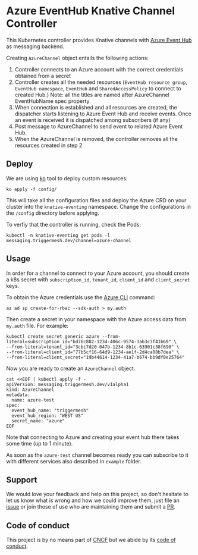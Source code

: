 # Azure EventHub Knative Channel Controller

This Kubernetes controller provides Knative channels with [Azure Event Hub](https://docs.microsoft.com/en-us/azure/event-hubs/) as messaging backend.

Сreating `AzureChannel` object entails the following actions:

1. Controller connects to an Azure account with the correct credentials obtained from a secret 
2. Controller creates all the needed resources (`EventHub resource group`, `EventHub namespace`, `EventHub` and `SharedAccessPolicy` to connect to created Hub.) Note: all the titles are named after AzureChannel EventHubName spec property 
3. When connection is established and all resources are created, the dispatcher starts listening to Azure Event Hub and receive events. Once an event is received it is dispatched among subscribers (if any)
4. Post message to AzureChannel to send event to related Azure Event Hub.
5. When the AzureChannel is removed, the controller removes all the resources created in step 2 

## Deploy

We are using [ko](https://github.com/google/ko) tool to deploy custom resources:
```
ko apply -f config/
```
This will take all the configuration files and deploy the Azure CRD on your cluster into the `knative-eventing` namespace. Change the configurations in the `/config` directory before applying.

To verfiy that the controller is running, check the Pods:
```
kubectl -n knative-eventing get pods -l messaging.triggermesh.dev/channel=azure-channel
```

## Usage

In order for a channel to connect to your Azure account, you should create a k8s secret with `subscription_id`, `tenant_id`, `client_id` and `client_secret` keys. 

To obtain the Azure credentials use the [Azure CLI](https://docs.microsoft.com/en-us/cli/azure/install-azure-cli?view=azure-cli-latest) command: 

```
az ad sp create-for-rbac --sdk-auth > my.auth
```

Then create a secret in your namespace with the Azure access data from `my.auth` file. For example: 
```
kubectl create secret generic azure --from-literal=subscription_id="bd76c882-1234-406c-9574-3ab3c3f41b69" \
--from-literal=tenant_id="3cbc7d20-047b-1234-8b1c-63901c38f690" \
--from-literal=client_id="77b5cf16-64d9-1234-ae1f-2d4ca08b7dea" \
--from-literal=client_secret="19b44614-1234-41a7-b674-bb9df0e25764"
```

Now you are ready to create an `AzureChannel` object.
```
cat <<EOF | kubectl apply -f -
apiVersion: messaging.triggermesh.dev/v1alpha1
kind: AzureChannel
metadata:
  name: azure-test
spec:
  event_hub_name: "triggermesh"
  event_hub_region: "WEST US"
  secret_name: "azure"
EOF
```

Note that connecting to Azure and creating your event hub there takes some time (up to 1 minute).

As soon as the `azure-test` channel becomes ready you can subscribe to it with different services also described in `example` folder.

## Support

We would love your feedback and help on this project, so don't hesitate to let us know what is wrong and how we could improve them, just file an [issue](https://github.com/triggermesh/azure-event-channel/issues/new) or join those of use who are maintaining them and submit a [PR](https://github.com/triggermesh/azure-event-channel/compare).

## Code of conduct

This project is by no means part of [CNCF](https://www.cncf.io/) but we abide by its [code of conduct](https://github.com/cncf/foundation/blob/master/code-of-conduct.md).



